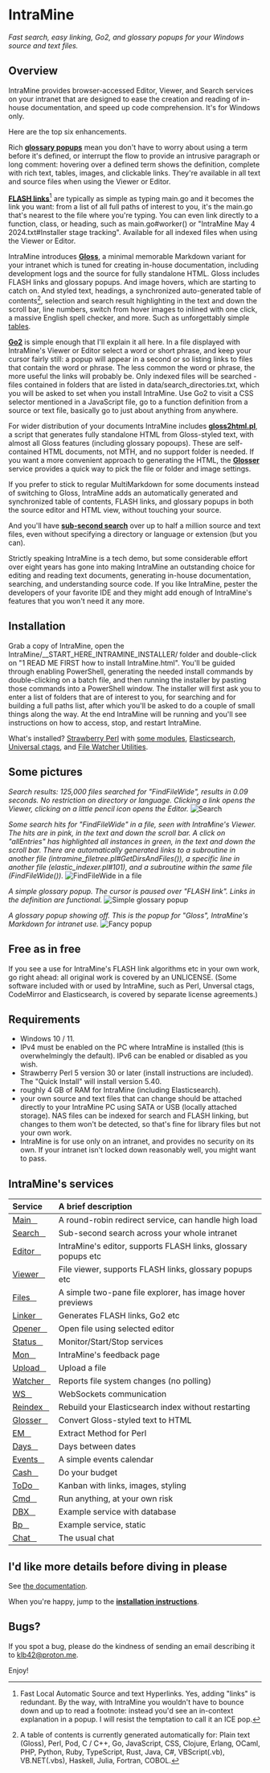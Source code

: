 # IntraMine

*Fast search, easy linking, Go2, and glossary popups for your Windows source and text files.*


## Overview

IntraMine provides browser-accessed Editor, Viewer, and Search services on your intranet that are designed to ease the creation and reading of in-house documentation, and speed up code comprehension. It's for Windows only.

Here are the top six enhancements.

Rich [**glossary popups**](https://htmlpreview.github.io/?https://github.com/KLB7/IntraMine/blob/master/Documentation/Glossary%20popups.html) mean you don't have to worry about using a term before it's defined, or interrupt the flow to provide an intrusive paragraph or long comment: hovering over a defined term shows the definition, complete with rich text, tables, images, and clickable links. They're available in all text and source files when using the Viewer or Editor.

[**FLASH links**](https://htmlpreview.github.io/?https://github.com/KLB7/IntraMine/blob/master/Documentation/FLASH%20Links.html)[^1] are typically as simple as typing main.go and it becomes the link you want: from a list of all full paths of interest to you, it's the main.go that's nearest to the file where you're typing. You can even link directly to a function, class, or heading, such as main.go#worker() or "IntraMine May 4 2024.txt#Installer stage tracking". Available for all indexed files when using the Viewer or Editor.

IntraMine introduces [**Gloss**](https://htmlpreview.github.io/?https://github.com/KLB7/IntraMine/blob/master/Documentation/Gloss.html), a minimal memorable Markdown variant for your intranet which is tuned for creating in-house documentation, including development logs and the source for fully standalone HTML. Gloss includes FLASH links and glossary popups. And image hovers, which are starting to catch on. And styled text, headings, a synchronized auto-generated table of contents[^2], selection and search result highlighting in the text and down the scroll bar, line numbers, switch from hover images to inlined with one click, a massive English spell checker, and more. Such as unforgettably simple [tables](https://htmlpreview.github.io/?https://github.com/KLB7/IntraMine/blob/master/Documentation/Gloss.html#Tables).

[**Go2**](https://htmlpreview.github.io/?https://github.com/KLB7/IntraMine/blob/master/Documentation/Go2.html) is simple enough that I'll explain it all here. In a file displayed with IntraMine's Viewer or Editor select a word or short phrase, and keep your cursor fairly still: a popup will appear in a second or so listing links to files that contain the word or phrase. The less common the word or phrase, the more useful the links will probably be. Only indexed files will be searched - files contained in folders that are listed in data/search_directories.txt, which you will be asked to set when you install IntraMine. Use Go2 to visit a CSS selector mentioned in a JavaScript file, go to a function definition from a source or text file, basically go to just about anything from anywhere.

For wider distribution of your documents IntraMine includes [**gloss2html.pl**](https://htmlpreview.github.io/?https://github.com/KLB7/IntraMine/blob/master/Documentation/gloss2html.pl%20for%20standalone%20Gloss%20files.html), a script that generates fully standalone HTML from Gloss-styled text, with almost all Gloss features (including glossary popoups). These are self-contained HTML documents, not MTH, and no support folder is needed. If you want a more convenient approach to generating the HTML, the [**Glosser**](https://htmlpreview.github.io/?https://github.com/KLB7/IntraMine/blob/master/Documentation/Glosser.html) service provides a quick way to pick the file or folder and image settings.

If you prefer to stick to regular MultiMarkdown for some documents instead of switching to Gloss, IntraMine adds an automatically generated and synchronized table of contents, FLASH links, and glossary popups in both the source editor and HTML view, without touching your source.

And you'll have [**sub-second search**](https://htmlpreview.github.io/?https://github.com/KLB7/IntraMine/blob/master/Documentation/Searching.html) over up to half a million source and text files, even without specifying a directory or language or extension (but you can).

Strictly speaking IntraMine is a tech demo, but some considerable effort over eight years has gone into making IntraMine an outstanding choice for editing and reading text documents, generating in-house documentation, searching, and understanding source code. If you like IntraMine, pester the developers of your favorite IDE and they might add enough of IntraMine's features that you won't need it any more.

## Installation

Grab a copy of IntraMine, open the IntraMine/\__START_HERE_INTRAMINE_INSTALLER/ folder and double-click on "1 READ ME FIRST how to install IntraMine.html". You'll be guided through enabling PowerShell, generating the needed install commands by double-clicking on a batch file, and then running the installer by pasting those commands into a PowerShell window. The installer will first ask you to enter a list of folders that are of interest to you, for searching and for building a full paths list, after which you'll be asked to do a couple of small things along the way. At the end IntraMine will be running and you'll see instructions on how to access, stop, and restart IntraMine.

What's installed? [Strawberry Perl](https://strawberryperl.com) with [some modules](https://htmlpreview.github.io/?https://github.com/KLB7/IntraMine/blob/master/Documentation/IntraMine%20initial%20install.html#One%20by%20one), [Elasticsearch](https://www.elastic.co/), [Universal ctags](https://github.com/universal-ctags), and [File Watcher Utilities](https://sourceforge.net/projects/fwutilities).

## Some pictures

_Search results: 125,000 files searched for "FindFileWide", results in 0.09 seconds. No restriction on directory or language. Clicking a link opens the Viewer, clicking on a little pencil icon opens the Editor._
![Search](https://github.com/KLB7/IntraMine/blob/master/Documentation/images/Search1.png)


_Some search hits for "FindFileWide" in a file, seen with IntraMine's Viewer. The hits are in pink, in the text and down the scroll bar. A click on "allEntries" has highlighted all instances in green, in the text and down the scroll bar. There are automatically generated links to a subroutine in another file (intramine_filetree.pl#GetDirsAndFiles()), a specific line in another file (elastic_indexer.pl#101), and a subroutine within the same file (FindFileWide())._
![FindFileWide in a file](https://github.com/KLB7/IntraMine/blob/master/Documentation/images/2020-05-04%2016_22_47-win_wide_filepaths.pm.png)


_A simple glossary popup. The cursor is paused over "FLASH link". Links in the definition are functional._
![Simple glossary popup](https://github.com/KLB7/IntraMine/blob/master/Documentation/images/FLASH_pop.png)


_A glossary popup showing off. This is the popup for "Gloss", IntraMine's Markdown for intranet use._
![Fancy popup](https://github.com/KLB7/IntraMine/blob/master/Documentation/images/gloss1.png)


## Free as in free
If you see a use for IntraMine's FLASH link algorithms etc in your own work, go right ahead: all original work is covered by an UNLICENSE. (Some software included with or used by IntraMine, such as Perl, Unversal ctags, CodeMirror and Elasticsearch, is covered by separate license agreements.)

## Requirements

 - Windows 10 / 11.
 - IPv4 must be enabled on the PC where IntraMine is installed (this is overwhelmingly the default). IPv6 can be enabled or disabled as you wish.
 - Strawberry Perl 5 version 30 or later (install instructions are included). The "Quick Install" will install version 5.40.
 - roughly 4 GB of RAM for IntraMine (including Elasticsearch).
 - your own source and text files that can change should be attached directly to your IntraMine PC using SATA or USB (locally attached storage). NAS files can be indexed for search and FLASH linking, but changes to them won't be detected, so that's fine for library files but not your own work.
 - IntraMine is for use only on an intranet, and provides no security on its own. If your intranet isn't locked down reasonably well, you might want to pass.
 
## IntraMine's services

| Service&nbsp;&nbsp;&nbsp; | A brief description |
| :------ | :----- |
| [Main&nbsp;&nbsp;&nbsp;](https://htmlpreview.github.io/?https://github.com/KLB7/IntraMine/blob/master/Documentation/IntraMine%20Main.html) | A round-robin redirect service, can handle high load |
| [Search&nbsp;&nbsp;&nbsp;](https://htmlpreview.github.io/?https://github.com/KLB7/IntraMine/blob/master/Documentation/Search.html) | Sub-second search across your whole intranet |
| [Editor&nbsp;&nbsp;&nbsp;](https://htmlpreview.github.io/?https://github.com/KLB7/IntraMine/blob/master/Documentation/Editor.html) | IntraMine's editor, supports FLASH links, glossary popups etc |
| [Viewer&nbsp;&nbsp;&nbsp;](https://htmlpreview.github.io/?https://github.com/KLB7/IntraMine/blob/master/Documentation/Viewer.html) | File viewer, supports FLASH links, glossary popups etc |
| [Files&nbsp;&nbsp;&nbsp;](https://htmlpreview.github.io/?https://github.com/KLB7/IntraMine/blob/master/Documentation/Files.html) | A simple two-pane file explorer, has image hover previews |
| [Linker&nbsp;&nbsp;&nbsp;](https://htmlpreview.github.io/?https://github.com/KLB7/IntraMine/blob/master/Documentation/Linker.html) | Generates FLASH links, Go2 etc |
| [Opener&nbsp;&nbsp;&nbsp;](https://htmlpreview.github.io/?https://github.com/KLB7/IntraMine/blob/master/Documentation/Opener.html) | Open file using selected editor |
| [Status&nbsp;&nbsp;&nbsp;](https://htmlpreview.github.io/?https://github.com/KLB7/IntraMine/blob/master/Documentation/Status.html) | Monitor/Start/Stop services |
| [Mon&nbsp;&nbsp;&nbsp;](https://htmlpreview.github.io/?https://github.com/KLB7/IntraMine/blob/master/Documentation/Mon.html) | IntraMine's feedback page |
| [Upload&nbsp;&nbsp;&nbsp;](https://htmlpreview.github.io/?https://github.com/KLB7/IntraMine/blob/master/Documentation/Upload.html) | Upload a file |
| [Watcher&nbsp;&nbsp;&nbsp;](https://htmlpreview.github.io/?https://github.com/KLB7/IntraMine/blob/master/Documentation/FILEWATCHER.html) | Reports file system changes (no polling) |
| [WS&nbsp;&nbsp;&nbsp;](https://htmlpreview.github.io/?https://github.com/KLB7/IntraMine/blob/master/Documentation/WS.html) | WebSockets communication |
| [Reindex&nbsp;&nbsp;&nbsp;](https://htmlpreview.github.io/?https://github.com/KLB7/IntraMine/blob/master/Documentation/Reindex.html) | Rebuild your Elasticsearch index without restarting |
| [Glosser&nbsp;&nbsp;&nbsp;](https://htmlpreview.github.io/?https://github.com/KLB7/IntraMine/blob/master/Documentation/Glosser.html) | Convert Gloss-styled text to HTML |
| [EM&nbsp;&nbsp;&nbsp;](https://htmlpreview.github.io/?https://github.com/KLB7/IntraMine/blob/master/Documentation/EM.html) | Extract Method for Perl |
| [Days&nbsp;&nbsp;&nbsp;](https://htmlpreview.github.io/?https://github.com/KLB7/IntraMine/blob/master/Documentation/Other%20services.html) | Days between dates |
| [Events&nbsp;&nbsp;&nbsp;](https://htmlpreview.github.io/?https://github.com/KLB7/IntraMine/blob/master/Documentation/Other%20services.html) | A simple events calendar |
| [Cash&nbsp;&nbsp;&nbsp;](https://htmlpreview.github.io/?https://github.com/KLB7/IntraMine/blob/master/Documentation/Other%20services.html) | Do your budget |
| [ToDo&nbsp;&nbsp;&nbsp;](https://htmlpreview.github.io/?https://github.com/KLB7/IntraMine/blob/master/Documentation/ToDo.html) | Kanban with links, images, styling |
| [Cmd&nbsp;&nbsp;&nbsp;](https://htmlpreview.github.io/?https://github.com/KLB7/IntraMine/blob/master/Documentation/Cmd.html) | Run anything, at your own risk |
| [DBX&nbsp;&nbsp;&nbsp;](https://htmlpreview.github.io/?https://github.com/KLB7/IntraMine/blob/master/Documentation/DBX.html) | Example service with database |
| [Bp&nbsp;&nbsp;&nbsp;](https://htmlpreview.github.io/?https://github.com/KLB7/IntraMine/blob/master/Documentation/Bp.html) | Example service, static |
| [Chat&nbsp;&nbsp;&nbsp;](https://htmlpreview.github.io/?https://github.com/KLB7/IntraMine/blob/master/Documentation/Chat.html) | The usual chat |

## I'd like more details before diving in please

See [the documentation](https://htmlpreview.github.io/?https://github.com/KLB7/IntraMine/blob/master/Documentation/contents.html).

When you're happy, jump to the [**installation instructions**](https://htmlpreview.github.io/?https://github.com/KLB7/IntraMine/blob/master/__START_HERE_INTRAMINE_INSTALLER/1%20READ%20ME%20FIRST%20how%20to%20install%20IntraMine.html).

## Bugs?

If you spot a bug, please do the kindness of sending an email describing it to klb42@proton.me.

Enjoy!

[^1]: Fast Local Automatic Source and text Hyperlinks. Yes, adding "links" is redundant. By the way, with IntraMine you wouldn't have to bounce down and up to read a footnote: instead you'd see an in-context explanation in a popup. I will resist the temptation to call it an ICE pop.

[^2]: A table of contents is currently generated automatically for: Plain text (Gloss), Perl, Pod, C / C++, Go, JavaScript, CSS, Clojure, Erlang, OCaml, PHP, Python, Ruby, TypeScript, Rust, Java, C#, VBScript(.vb), VB.NET(.vbs), Haskell, Julia, Fortran, COBOL.
